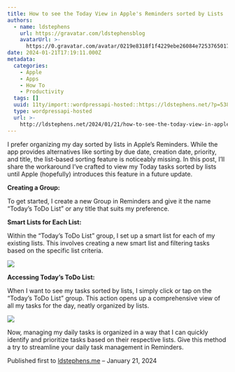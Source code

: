 ```yaml
---
title: How to see the Today View in Apple's Reminders sorted by Lists
authors:
  - name: ldstephens
    url: https://gravatar.com/ldstephensblog
    avatarUrl: >-
      https://0.gravatar.com/avatar/0219e8318f1f4229ebe26084e7253765017f43ca0c631be37dc6d0b8ad6e40a4?s=96&d=identicon&r=G
date: 2024-01-21T17:19:11.000Z
metadata:
  categories:
    - Apple
    - Apps
    - How To
    - Productivity
  tags: []
  uuid: 11ty/import::wordpressapi-hosted::https://ldstephens.net/?p=5386
  type: wordpressapi-hosted
  url: >-
    http://ldstephens.net/2024/01/21/how-to-see-the-today-view-in-apples-reminders-sorted-by-lists/
---
```


I prefer organizing my day sorted by lists in Apple’s Reminders. While the app provides alternatives like sorting by due date, creation date, priority, and title, the list-based sorting feature is noticeably missing. In this post, I’ll share the workaround I’ve crafted to view my Today tasks sorted by lists until Apple (hopefully) introduces this feature in a future update.

**Creating a Group:**

To get started, I create a new Group in Reminders and give it the name “Today’s ToDo List” or any title that suits my preference.

**Smart Lists for Each List:**

Within the “Today’s ToDo List” group, I set up a smart list for each of my existing lists. This involves creating a new smart list and filtering tasks based on the specific list criteria.

![](assets/1kkxbzWs-fmCvI1kMftDZ.png)

**Accessing Today’s ToDo List:**

When I want to see my tasks sorted by lists, I simply click or tap on the “Today’s ToDo List” group. This action opens up a comprehensive view of all my tasks for the day, neatly organized by lists.

![](assets/amhFUQc7-mOjvKFOhxcSS.png)

Now, managing my daily tasks is organized in a way that I can quickly identify and prioritize tasks based on their respective lists. Give this method a try to streamline your daily task management in Reminders.

Published first to [ldstephens.me](https://ldstephens.me/how-to-see-the-today-view-in-apples-reminders-sorted-by-lists) – January 21, 2024
